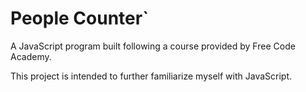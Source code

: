 # People Counter`
A JavaScript program built following a course provided by Free Code Academy.

This project is intended to further familiarize myself with JavaScript. 
